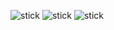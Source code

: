 ![stick](https://github.com/MinnDevelopment/MinnDevelopment/raw/master/stick.gif)
![stick](https://github.com/MinnDevelopment/MinnDevelopment/raw/master/stick.gif)
![stick](https://github.com/MinnDevelopment/MinnDevelopment/raw/master/stick.gif)
